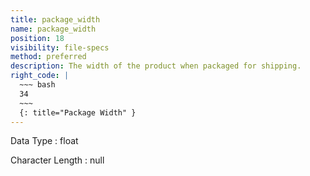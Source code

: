 ```yaml
---
title: package_width
name: package_width
position: 18
visibility: file-specs
method: preferred
description: The width of the product when packaged for shipping.
right_code: |
  ~~~ bash
  34
  ~~~
  {: title="Package Width" }
---
```


Data Type
: float

Character Length
: null

